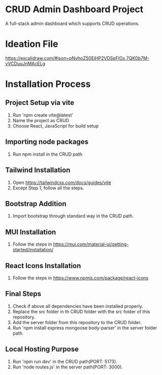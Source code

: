 # CRUD Admin Dashboard Project
A full-stack admin dashboard which supports CRUD operations.

# Ideation File
https://excalidraw.com/#json=pNvhoZ50EiHP2VDSeFlOx,7QK0b7M-vVCDuuJnMAcELg

# Installation Process

## Project Setup via vite
1. Run 'npm create vite@latest'
2. Name the project as CRUD
3. Choose React, JavaScript for build setup

## Importing node packages
1. Run npm install in the CRUD path

## Tailwind Installation
1. Open https://tailwindcss.com/docs/guides/vite
2. Except Step 1, follow all the steps.

## Bootstrap Addition
1. Import bootstrap through standard way in the CRUD path.

## MUI Installation
1. Follow the steps in https://mui.com/material-ui/getting-started/installation/

## React Icons Installation
1. Follow the steps in https://www.npmjs.com/package/react-icons

## Final Steps
1. Check if above all dependencies have been installed properly.
2. Replace the src folder in th CRUD folder with the src folder of this repository.
3. Add the server folder from this repository to the CRUD folder.
4. Run 'npm install express mongoose body-parser' in the server folder path.

## Local Hosting Purpose
1. Run 'npm run dev' in the CRUD path(PORT: 5173).
2. Run 'node routes.js' in the server path(PORT: 3000).


   
